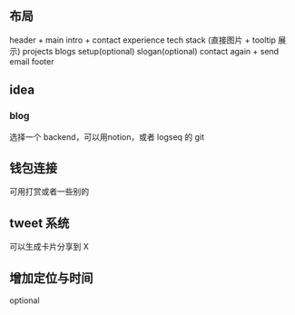 ## 布局
header + main intro + contact
experience
tech stack (直接图片 + tooltip 展示)
projects
blogs
setup(optional)
slogan(optional)
contact again + send email
footer

## idea
### blog
选择一个 backend，可以用notion，或者 logseq 的 git

## 钱包连接
可用打赏或者一些别的

## tweet 系统
可以生成卡片分享到 X

## 增加定位与时间
optional